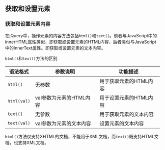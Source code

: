 ## 获取和设置元素

### 获取和设置元素内容

在jQuery中，操作元素的内容方法包括`html()`和`text()`。前者与JavaScript中的innerHTML属性类似，即获取或设置元素的HTML内容，后者类似与JavaScript中的innerText属性。即获取或设置元素的文本内容。

`html()`和`text()`方法的区别

|语法格式|参数说明|功能描述|
|---|---|---|
|`html()`|无参数|用于获取元素的HTML内容|
|`html(val)`|val参数为元素的HTML内容|用于设置元素的HTML内容|
|`text()`|无参数|用于获取元素的文本内容|
|`text(val)`|val参数为元素的文本内容|设置元素的文本内容|

`html()`方法仅支持XHTML的文档，不能用于XML文档，而`text()`既支持HTML文档，也支持XML文档。

